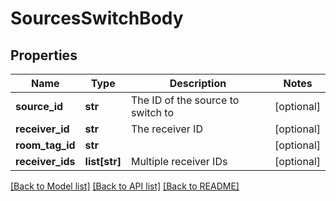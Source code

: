 # SourcesSwitchBody

## Properties
Name | Type | Description | Notes
------------ | ------------- | ------------- | -------------
**source_id** | **str** | The ID of the source to switch to | [optional] 
**receiver_id** | **str** | The receiver ID | [optional] 
**room_tag_id** | **str** |  | [optional] 
**receiver_ids** | **list[str]** | Multiple receiver IDs | [optional] 

[[Back to Model list]](../README.md#documentation-for-models) [[Back to API list]](../README.md#documentation-for-api-endpoints) [[Back to README]](../README.md)

